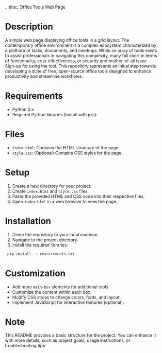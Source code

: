 .. title:: Office Tools Web Page

Description
===========

A simple web page displaying office tools in a grid layout. The contemporary office environment is a complex ecosystem characterized by a plethora of tasks, documents, and meetings. While an array of tools exists to assist professionals in navigating this complexity, many fall short in terms of functionality, cost-effectiveness, or security and mother-of-all issue Sign-up for using the tool. This repository represents an initial step towards developing a suite of free, open-source office tools designed to enhance productivity and streamline workflows.

Requirements
=====

- Python 3.x
- Required Python libraries (Install with `pip`):

Files
=====

* `index.html`: Contains the HTML structure of the page.
* `style.css`: (Optional) Contains CSS styles for the page.

Setup
=====

1. Create a new directory for your project.
2. Create `index.html` and `style.css` files.
3. Paste the provided HTML and CSS code into their respective files.
4. Open `index.html` in a web browser to view the page.

Installation
==============

1. Clone the repository to your local machine.
2. Navigate to the project directory.
3. Install the required libraries:
  ```bash
   pip install -r requirements.txt
  ```

Customization
============

* Add more `main-box` elements for additional tools.
* Customize the content within each box.
* Modify CSS styles to change colors, fonts, and layout.
* Implement JavaScript for interactive features (optional).

Note
====

This README provides a basic structure for the project. You can enhance it with more details, such as project goals, usage instructions, or troubleshooting tips.